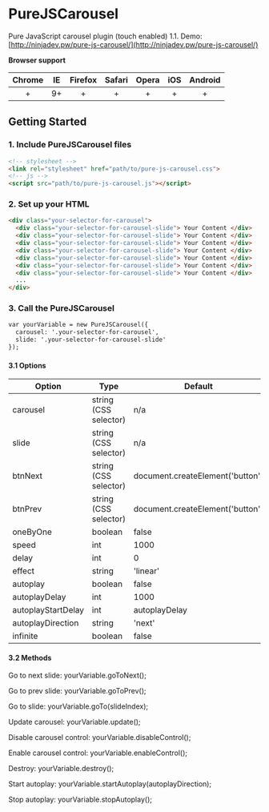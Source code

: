 # PureJSCarousel
Pure JavaScript carousel plugin (touch enabled) 1.1. Demo: [http://ninjadev.pw/pure-js-carousel/](http://ninjadev.pw/pure-js-carousel/)

**Browser support**

Chrome    | IE    | Firefox    | Safari    | Opera    | iOS    | Android
:-------: | :---: | :--------: | :-------: | :------: | :----: | :--------:
+         | 9+    | +          | +         | +        | +      | +        

## Getting Started

### 1. Include PureJSCarousel files
```html
<!-- stylesheet -->
<link rel="stylesheet" href="path/to/pure-js-carousel.css">
<!-- js -->
<script src="path/to/pure-js-carousel.js"></script>
```

### 2. Set up your HTML
```html
<div class="your-selector-for-carousel">
  <div class="your-selector-for-carousel-slide"> Your Content </div>
  <div class="your-selector-for-carousel-slide"> Your Content </div>
  <div class="your-selector-for-carousel-slide"> Your Content </div>
  <div class="your-selector-for-carousel-slide"> Your Content </div>
  <div class="your-selector-for-carousel-slide"> Your Content </div>
  <div class="your-selector-for-carousel-slide"> Your Content </div>
  <div class="your-selector-for-carousel-slide"> Your Content </div>
  ...
</div>
```
### 3. Call the PureJSCarousel
```html
var yourVariable = new PureJSCarousel({
  carousel: '.your-selector-for-carousel',
  slide: '.your-selector-for-carousel-slide'
});
```
#### 3.1 Options
Option | Type | Default
------ | ---- | -------
carousel | string (CSS selector) | n/a
slide | string (CSS selector) | n/a
btnNext | string (CSS selector) | document.createElement('button')
btnPrev | string (CSS selector) | document.createElement('button')
oneByOne | boolean | false
speed | int | 1000
delay | int | 0
effect | string | 'linear'
autoplay | boolean | false
autoplayDelay | int | 1000
autoplayStartDelay | int | autoplayDelay
autoplayDirection | string | 'next'
infinite | boolean | false

#### 3.2 Methods
Go to next slide: yourVariable.goToNext();

Go to prev slide: yourVariable.goToPrev();

Go to slide: yourVariable.goTo(slideIndex);

Update carousel: yourVariable.update();

Disable carousel control: yourVariable.disableControl();

Enable carousel control: yourVariable.enableControl();

Destroy: yourVariable.destroy();

Start autoplay: yourVariable.startAutoplay(autoplayDirection);

Stop autoplay: yourVariable.stopAutoplay();
